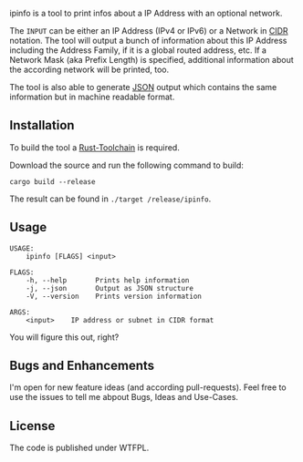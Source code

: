 ipinfo is a tool to print infos about a IP Address with an optional network.

The `INPUT` can be either an IP Address (IPv4 or IPv6) or a Network in [CIDR](https://en.wikipedia.org/wiki/Classless_Inter-Domain_Routing) notation.
The tool will output a bunch of information about this IP Address including the Address Family, if it is a global routed address, etc.
If a Network Mask (aka Prefix Length) is specified, additional information about the according network will be printed, too.

The tool is also able to generate [JSON](https://en.wikipedia.org/wiki/JSON) output which contains the same information but in machine readable format.


## Installation
To build the tool a [Rust-Toolchain](https://www.rust-lang.org/) is required.

Download the source and run the following command to build:
```shell script
cargo build --release
```

The result can be found in `./target /release/ipinfo`.

## Usage
```
USAGE:
    ipinfo [FLAGS] <input>

FLAGS:
    -h, --help       Prints help information
    -j, --json       Output as JSON structure
    -V, --version    Prints version information

ARGS:
    <input>    IP address or subnet in CIDR format
```

You will figure this out, right?


## Bugs and Enhancements
I'm open for new feature ideas (and according pull-requests).
Feel free to use the issues to tell me abpout Bugs, Ideas and Use-Cases.


## License
The code is published under WTFPL.
